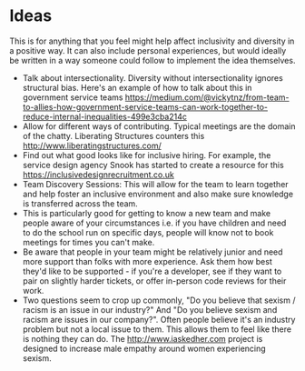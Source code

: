 # Ideas

This is for anything that you feel might help affect inclusivity and diversity in a positive way. It can also include personal experiences, but would ideally be written in a way someone could follow to implement the idea themselves.

- Talk about intersectionality. Diversity without intersectionality ignores structural bias. Here's an example of how to talk about this in government service teams https://medium.com/@vickytnz/from-team-to-allies-how-government-service-teams-can-work-together-to-reduce-internal-inequalities-499e3cba214c
- Allow for different ways of contributing. Typical meetings are the domain of the chatty. Liberating Structures counters this http://www.liberatingstructures.com/ 
- Find out what good looks like for inclusive hiring. For example, the service design agency Snook has started to create a resource for this https://inclusivedesignrecruitment.co.uk
- Team Discovery Sessions: This will allow for the team to learn together and help foster an inclusive environment and also make sure knowledge is transferred across the team.
- This is particularly good for getting to know a new team and make people aware of your circumstances i.e. if you have children and need to do the school run on specific days, people will know not to book meetings for times you can't make.
- Be aware that people in your team might be relatively junior and need more support than folks with more experience. Ask them how best they'd like to be supported - if you're a developer, see if they want to pair on slightly harder tickets, or offer in-person code reviews for their work.
- Two questions seem to crop up commonly, "Do you believe that sexism / racism is an issue in our industry?" And "Do you believe sexism and racism are issues in our company?". Often people believe it's an industry problem but not a local issue to them. This allows them to feel like there is nothing they can do.  The http://www.iaskedher.com project is designed to increase male empathy around women experiencing sexism. 